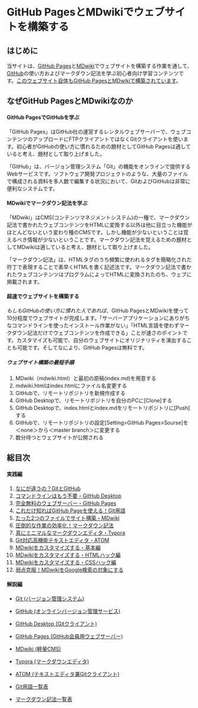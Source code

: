 # GitHub PagesとMDwikiでウェブサイトを構築する

## はじめに

当サイトは、[GitHub Pages](githubpages.md)と[MDwiki](mdwiki.md)でウェブサイトを構築する作業を通して、[GitHub](github.md)の使い方およびマークダウン記法を学ぶ初心者向け学習コンテンツです。[このウェブサイト自体もGitHub PagesとMDwikiで構築されています](https://github.com/akihiro-moriyama/how-to-publish-websites-on-github-pages)。

## なぜGitHub PagesとMDwikiなのか

#### GitHub PagesでGitHubを学ぶ

「GitHub Pages」はGitHub社の運営するレンタルウェブサーバーで、ウェブコンテンツのアップロードにFTPクライアントではなくGitクライアントを使います。初心者がGitHubの使い方に慣れるための題材としてGitHub Pagesは適していると考え、題材として取り上げました。

「GitHub」は、バージョン管理システム「Git」の機能をオンラインで提供するWebサービスです。ソフトウェア開発プロジェクトのような、大量のファイルで構成される資料を多人数で編集する状況において、GitおよびGitHubは非常に便利なシステムです。

#### MDwikiでマークダウン記法を学ぶ

「MDwiki」はCMS(コンテンツマネジメントシステム)の一種で、マークダウン記法で書かれたウェブコンテンツをHTMLに変換する以外は他に目立った機能がほとんどないという変わり種のCMSです。しかし機能が少ないということは覚えるべき情報が少ないということです。マークダウン記法を覚えるための題材としてMDwikiは適していると考え、題材として取り上げました。

「マークダウン記法」は、HTMLタグのうち頻繁に使われるタグを簡略化された符丁で表現することで素早くHTMLを書く記述法です。マークダウン記法で書かれたウェブコンテンツはプログラムによってHTMLに変換されたのち、ウェブに掲載されます。

#### 超速でウェブサイトを構築する

*もしもGitHubの使い方に慣れた人であれば*、GitHub PagesとMDwikiを使って10分程度でウェブサイトが完成します。「サーバーアプリケーションにありがちなコマンドラインを使ったインストール作業がない」「HTML言語を使わずマークダウン記法だけでウェブコンテンツを作成できる」ことが速さのポイントです。カスタマイズも可能で、自分のウェブサイトにオリジナリティを演出することも可能です。そしてなにより、GitHub Pagesは無料です。

##### ウェブサイト構築の最短手順

1. MDwiki（mdwiki.html）と最初の原稿(index.md)を用意する
1. mdwiki.htmlはindex.htmlにファイル名変更する
1. GitHubで、リモートリポジトリを新規作成する
1. GitHub Desktopで、リモートリポジトリを自分のPCに[Clone]する
1. GitHub Desktopで、index.htmlとindex.mdをリモートリポジトリに[Push]する
1. GitHubで、リモートリポジトリの設定[Setting>GitHub Pages>Sourse]を＜none＞から＜master branch＞に変更する
1. 数分待つとウェブサイトが公開される

## 総目次

#### 実践編

1. [なにが違うの？GitとGitHub](practice01.md)
1. [コマンドラインはもう不要・GitHub Desktop](practice02.md)
1. [完全無料のウェブサーバー・GitHub Pages](practice03.md)
1. [これだけ知ればGitHub Pageを使える！Git用語](practice04.md)
1. [たった2つのファイルでサイト構築・MDwiki](practice05.md)
1. [圧倒的な作業の効率化！マークダウン記法](practice06.md)
1. [真にミニマルなマークダウンエディタ・Typora](practice07.md)
1. [Git対応高機能テキストエディタ・ATOM](practice08.md)
1. [MDwikiをカスタマイズする・基本編](practice09.md)
1. [MDwikiをカスタマイズする・HTMLハック編](practice10.md)
1. [MDwikiをカスタマイズする・CSSハック編](practice11.md)
1. [弱点克服！MDwikiをGoogle検索の対象にする](practice12.md)

#### 解説編

* [Git (バージョン管理システム)](git.md)
* [GitHub (オンラインバージョン管理サービス)](github.md)
* [GitHub Desktop (Gitクライアント)](githubdesktop.md)
* [GitHub Pages (GitHub会員用ウェブサーバー)](githubpages.md)
* [MDwiki (軽量CMS)](mdwiki.md)
* [Typora (マークダウンエディタ)](typora.md)
* [ATOM (テキストエディタ兼Gitクライアント)](atom.md)

* [Git用語一覧表](gitglossary.md)
* [マークダウン記法一覧表](markdownglossary.md)